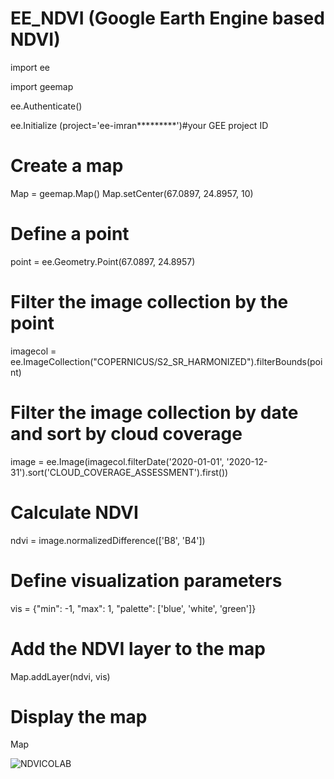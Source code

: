# EE_NDVI  (Google Earth Engine based NDVI)


import ee

import geemap

ee.Authenticate()

ee.Initialize (project='ee-imran*********')#your GEE project ID


# Create a map
Map = geemap.Map()
Map.setCenter(67.0897, 24.8957, 10)

# Define a point
point = ee.Geometry.Point(67.0897, 24.8957)

# Filter the image collection by the point
imagecol = ee.ImageCollection("COPERNICUS/S2_SR_HARMONIZED").filterBounds(point)

# Filter the image collection by date and sort by cloud coverage
image = ee.Image(imagecol.filterDate('2020-01-01', '2020-12-31').sort('CLOUD_COVERAGE_ASSESSMENT').first())

# Calculate NDVI
ndvi = image.normalizedDifference(['B8', 'B4'])

# Define visualization parameters
vis = {"min": -1, "max": 1, "palette": ['blue', 'white', 'green']}

# Add the NDVI layer to the map
Map.addLayer(ndvi, vis)

# Display the map
Map

![NDVICOLAB](https://github.com/user-attachments/assets/24989d1a-138a-4653-a7f8-eff8d9386014)

